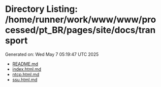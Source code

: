 # Directory Listing: /home/runner/work/www/www/processed/pt_BR/pages/site/docs/transport
Generated on: Wed May  7 05:19:47 UTC 2025

- [README.md](README.md)
- [index.html.md](index.html.md)
- [ntcp.html.md](ntcp.html.md)
- [ssu.html.md](ssu.html.md)
